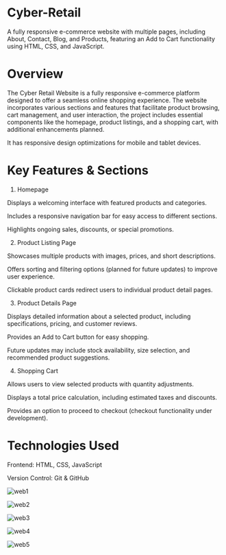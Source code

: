 # Cyber-Retail
A fully responsive e-commerce website with multiple pages, including About, Contact, Blog, and Products, featuring an Add to Cart functionality using HTML, CSS, and JavaScript.

# Overview

The Cyber Retail Website is a fully responsive e-commerce platform designed to offer a seamless online shopping experience. The website incorporates various sections and features that facilitate product browsing, cart management, and user interaction, the project includes essential components like the homepage, product listings, and a shopping cart, with additional enhancements planned.

It has responsive design optimizations for mobile and tablet devices.

# Key Features & Sections

1. Homepage

Displays a welcoming interface with featured products and categories.

Includes a responsive navigation bar for easy access to different sections.

Highlights ongoing sales, discounts, or special promotions.

2. Product Listing Page

Showcases multiple products with images, prices, and short descriptions.

Offers sorting and filtering options (planned for future updates) to improve user experience.

Clickable product cards redirect users to individual product detail pages.

3. Product Details Page

Displays detailed information about a selected product, including specifications, pricing, and customer reviews.

Provides an Add to Cart button for easy shopping.

Future updates may include stock availability, size selection, and recommended product suggestions.

4. Shopping Cart

Allows users to view selected products with quantity adjustments.

Displays a total price calculation, including estimated taxes and discounts.

Provides an option to proceed to checkout (checkout functionality under development).

# Technologies Used

Frontend: HTML, CSS, JavaScript

Version Control: Git & GitHub


![web1](https://github.com/user-attachments/assets/a77a61b3-236b-4cbf-9c4e-c81d7bb3fa01)

![web2](https://github.com/user-attachments/assets/0545f3fe-9629-42e9-88d6-985ed65fa1b0)

![web3](https://github.com/user-attachments/assets/9e892da0-1a5d-4949-b811-931ae3c0dee7)

![web4](https://github.com/user-attachments/assets/7340d235-47a6-4446-8586-a9b6dce5e45b)

![web5](https://github.com/user-attachments/assets/8fc4089f-4e23-4099-b24a-7a8e9fc8ecd4)



